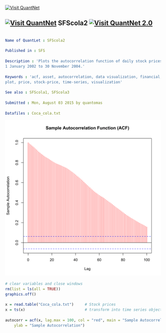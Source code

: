 
[<img src="https://github.com/QuantLet/Styleguide-and-Validation-procedure/blob/master/pictures/banner.png" alt="Visit QuantNet">](http://quantlet.de/index.php?p=info)

## [<img src="https://github.com/QuantLet/Styleguide-and-Validation-procedure/blob/master/pictures/qloqo.png" alt="Visit QuantNet">](http://quantlet.de/) **SFScola2** [<img src="https://github.com/QuantLet/Styleguide-and-Validation-procedure/blob/master/pictures/QN2.png" width="60" alt="Visit QuantNet 2.0">](http://quantlet.de/d3/ia)

```yaml

Name of QuantLet : SFScola2

Published in : SFS

Description : 'Plots the autocorrelation function of daily stock prices for Coca-Cola company from
1 January 2002 to 30 November 2004.'

Keywords : 'acf, asset, autocorrelation, data visualization, financial, graphical representation,
plot, price, stock-price, time-series, visualization'

See also : SFScola1, SFScola3

Submitted : Mon, August 03 2015 by quantomas

Datafiles : Coca_cola.txt

```

![Picture1](SFScola2-1.png)


```r
# clear variables and close windows
rm(list = ls(all = TRUE))
graphics.off()

x = read.table("Coca_cola.txt")     # Stock prices
x = ts(x)                           # transform into time series object

autocorr = acf(x, lag.max = 100, col = "red", main = "Sample Autocorrelation Function (ACF)", 
    ylab = "Sample Autocorrelation") 

```
